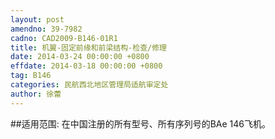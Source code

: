 ```yaml
---
layout: post
amendno: 39-7982
cadno: CAD2009-B146-01R1
title: 机翼-固定前缘和前梁结构-检查/修理
date: 2014-03-24 00:00:00 +0800
effdate: 2014-03-18 00:00:00 +0800
tag: B146
categories: 民航西北地区管理局适航审定处
author: 徐蕾
---
```


##适用范围:
在中国注册的所有型号、所有序列号的BAe 146飞机。


